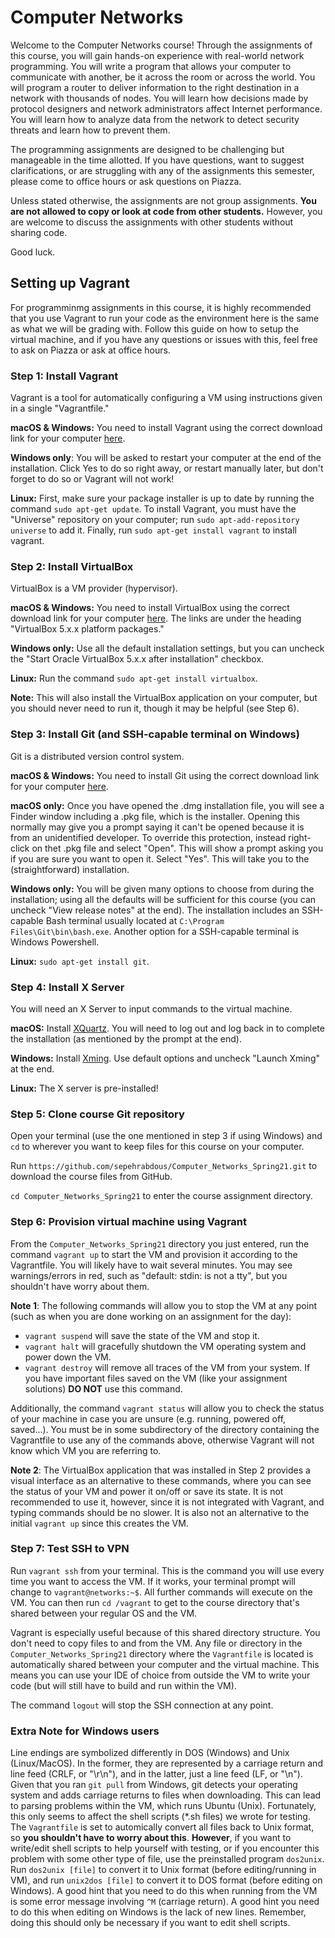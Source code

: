 # Computer Networks

Welcome to the Computer Networks course! Through the assignments of this course, you will gain hands-on experience with real-world network programming. You will write a program that allows your computer to communicate with another, be it across the room or across the world. You will program a router to deliver information to the right destination in a network with thousands of nodes. You will learn how decisions made by protocol designers and network administrators affect Internet performance. You will learn how to analyze data from the network to detect security threats and learn how to prevent them.

The programming assignments are designed to be challenging but manageable in the time allotted. If you have questions, want to suggest clarifications, or are struggling with any of the assignments this semester, please come to office hours or ask questions on Piazza.

Unless stated otherwise, the assignments are not group assignments. **You are not allowed to copy or look at code from other students.** However, you are welcome to discuss the assignments with other students without sharing code.

Good luck.

## Setting up Vagrant

For programminmg assignments in this course, it is highly recommended that you use Vagrant to run your code as the environment here is the same as what we will be grading with. Follow this guide on how to setup the virtual machine, and if you have any questions or issues with this, feel free to ask on Piazza or ask at office hours.

### Step 1: Install Vagrant

Vagrant is a tool for automatically configuring a VM using instructions given in a single "Vagrantfile."

**macOS & Windows:** You need to install Vagrant using the correct download link for your computer [here](https://www.vagrantup.com/downloads.html).

**Windows only**: You will be asked to restart your computer at the end of the installation. Click Yes to do so right away, or restart manually later,
but don't forget to do so or Vagrant will not work!

**Linux:** First, make sure your package installer is up to date by running the command `sudo apt-get update`. To install Vagrant, you must have the "Universe" repository on your computer; run `sudo apt-add-repository universe` to add it. Finally, run `sudo apt-get install vagrant` to install vagrant.

### Step 2: Install VirtualBox

VirtualBox is a VM provider (hypervisor).

**macOS & Windows:** You need to install VirtualBox using the correct download link for your computer [here](https://www.virtualbox.org/wiki/Downloads). The links are under the heading "VirtualBox 5.x.x platform packages."

**Windows only:** Use all the default installation settings, but you can uncheck the "Start Oracle VirtualBox 5.x.x after installation" checkbox.

**Linux:** Run the command `sudo apt-get install virtualbox`.

**Note:** This will also install the VirtualBox application on your computer, but you should never need to run it, though it may be helpful (see Step 6).

### Step 3: Install Git (and SSH-capable terminal on Windows)

Git is a distributed version control system.

**macOS & Windows:** You need to install Git using the correct download link for your computer [here](https://git-scm.com/downloads).

**macOS only:** Once you have opened the .dmg installation file, you will see a Finder window including a .pkg file, which is the installer. Opening this normally may give you a prompt saying it can't be opened because it is from an unidentified developer. To override this protection, instead right-click on thet .pkg file and select "Open". This will show a prompt asking you if you are sure you want to open it. Select "Yes". This will take you to the (straightforward) installation.

**Windows only:** You will be given many options to choose from during the installation; using all the defaults will be sufficient for this course (you can uncheck "View release notes" at the end). The installation includes an SSH-capable Bash terminal usually located at `C:\Program Files\Git\bin\bash.exe`. Another option for a SSH-capable terminal is Windows Powershell.

**Linux:** `sudo apt-get install git`.

### Step 4: Install X Server

You will need an X Server to input commands to the virtual machine.

**macOS:** Install [XQuartz](https://www.xquartz.org/). You will need to log out and log back in to complete the installation (as mentioned by the prompt at the end).

**Windows:** Install [Xming](https://sourceforge.net/projects/xming/files/Xming/6.9.0.31/Xming-6-9-0-31-setup.exe/download). Use default options and uncheck "Launch Xming" at the end.

**Linux:** The X server is pre-installed!

### Step 5: Clone course Git repository

Open your terminal (use the one mentioned in step 3 if using Windows) and `cd` to wherever you want to keep files for this course on your computer.  

Run `https://github.com/sepehrabdous/Computer_Networks_Spring21.git` to download the course files from GitHub.

`cd Computer_Networks_Spring21` to enter the course assignment directory.

### Step 6: Provision virtual machine using Vagrant

From the `Computer_Networks_Spring21` directory you just entered, run the command  `vagrant up` to start the VM and  provision it according to the Vagrantfile. You will likely have to wait several minutes. You may see warnings/errors in red, such as "default: stdin: is not a tty", but you shouldn't have worry about them.

**Note 1**: The following commands will allow you to stop the VM at any point (such as when you are done working on an assignment for the day):

* `vagrant suspend` will save the state of the VM and stop it.
* `vagrant halt` will gracefully shutdown the VM operating system and power down the VM.
* `vagrant destroy` will remove all traces of the VM from your system. If you have important files saved on the VM (like your assignment solutions) **DO NOT** use this command.

Additionally, the command `vagrant status` will allow you to check the status of your machine in case you are unsure (e.g. running, powered off, saved...).
You must be in some subdirectory of the directory containing the Vagrantfile to use any of the commands above, otherwise Vagrant will not know which VM you are referring to.

**Note 2**: The VirtualBox application that was installed in Step 2 provides a visual interface as an alternative to these commands, where you can see the status of your VM and power it on/off or save its state. It is not recommended to use it, however, since it is not integrated with Vagrant, and typing commands should be no slower. It is also not an alternative to the initial `vagrant up` since this creates the VM.

### Step 7: Test SSH to VPN

Run `vagrant ssh` from your terminal. This is the command you will use every time you want to access the VM. If it works, your terminal prompt will change to `vagrant@networks:~$`. All further commands will execute on the VM. You can then run `cd /vagrant` to get to the course directory that's shared between your regular OS and the VM.

Vagrant is especially useful because of this shared directory structure.  You don't need to copy files to and from the VM. Any file or directory in the `Computer_Networks_Spring21` directory where the `Vagrantfile` is located is automatically shared between your computer and the virtual machine. This means you can use your IDE of choice from outside the VM to write your code (but will still have to build and run within the VM).

The command `logout` will stop the SSH connection at any point.

### Extra Note for Windows users

Line endings are symbolized differently in DOS (Windows) and Unix (Linux/MacOS). In the former, they are represented by a carriage return and line feed (CRLF, or "\r\n"), and in the latter, just a line feed (LF, or "\n"). Given that you ran `git pull` from Windows, git detects your operating system and adds carriage returns to files when downloading. This can lead to parsing problems within the VM, which runs Ubuntu (Unix). Fortunately, this only seems to affect the shell scripts (\*.sh files) we wrote for testing. The `Vagrantfile` is set to automically convert all files back to Unix format, so **you shouldn't have to worry about this**. **However**, if you want to write/edit shell scripts to help yourself with testing, or if you encounter this problem with some other type of file, use the preinstalled program `dos2unix`. Run `dos2unix [file]` to convert it to Unix format (before editing/running in VM), and run `unix2dos [file]` to convert it to DOS format (before editing on Windows). A good hint that you need to do this when running from the VM is some error message involving `^M` (carriage return). A good hint you need to do this when editing on Windows is the lack of new lines. Remember, doing this should only be necessary if you want to edit shell scripts.
